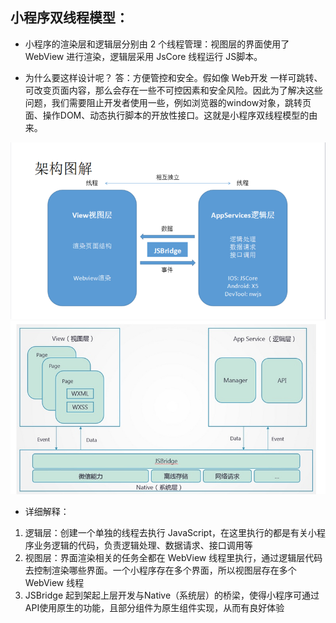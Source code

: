 ## 小程序双线程模型：
* 小程序的渲染层和逻辑层分别由 2 个线程管理：视图层的界面使用了 WebView 进行渲染，逻辑层采用 JsCore 线程运行 JS脚本。

* 为什么要这样设计呢？
答：方便管控和安全。假如像 Web开发 一样可跳转、可改变页面内容，那么会存在一些不可控因素和安全风险。因此为了解决这些问题，我们需要阻止开发者使用一些，例如浏览器的window对象，跳转页面、操作DOM、动态执行脚本的开放性接口。这就是小程序双线程模型的由来。

![双线程1](./icon_双线程1.png)
![双线程2](./icon_双线程2.jpeg)

* 详细解释：
1. 逻辑层：创建一个单独的线程去执行 JavaScript，在这里执行的都是有关小程序业务逻辑的代码，负责逻辑处理、数据请求、接口调用等
2. 视图层：界面渲染相关的任务全都在 WebView 线程里执行，通过逻辑层代码去控制渲染哪些界面。一个小程序存在多个界面，所以视图层存在多个 WebView 线程
3. JSBridge 起到架起上层开发与Native（系统层）的桥梁，使得小程序可通过API使用原生的功能，且部分组件为原生组件实现，从而有良好体验
